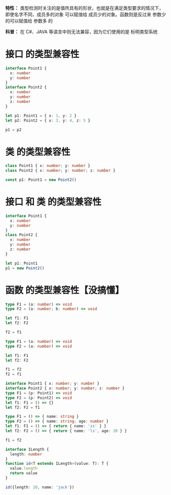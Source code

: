 **特性：** 类型检测时关注的是值所具有的形状，也就是在满足类型要求的情况下，即使名字不同，成员多的对象 可以赋值给 成员少的对象。函数则是反过来 参数少 的可以赋值给 参数多 的

**科普：** 在 C#、JAVA 等语言中则无法兼容，因为它们使用的是 标明类型系统

# 接口 的类型兼容性
  ```ts
  interface Point1 {
    x: number
    y: number
  }
  interface Point2 {
    x: number
    y: number
    z: number
  }

  let p1: Point1 = { x: 1, y: 2 }
  let p2: Point2 = { x: 3, y: 4, z: 5 }

  p1 = p2
  ```

# 类 的类型兼容性
  ```ts
  class Point1 { x: number; y: number }
  class Point2 { x: number; y: number; z: number }

  const p1: Point1 = new Point2()
  ```

# 接口 和 类 的类型兼容性
  ```ts
  interface Point1 {
    x: number
    y: number
  }
  class Point2 {
    x: number
    y: number
    z: number
  }

  let p1: Point1
  p1 = new Point2()
  ```

# 函数 的类型兼容性【没搞懂】
  ```ts
  type F1 = (a: number) => void
  type F2 = (a: number; b: number) => void

  let f1: F1
  let f2: F2

  f2 = f1
  ```

  ```ts
  type F1 = (a: number) => void
  type F2 = (a: number) => void

  let f1: F1
  let f2: F2

  f1 = f2
  f2 = f1
  ```

  ```ts
  interface Point1 { x: number; y: number }
  interface Point2 { x: number; y: number; z: number }
  type F1 = (p: Point1) => void
  type F2 = (p: Point2) => void
  let f1: F1 = () => {}
  let f2: F2 = f1
  ```

  ```ts
  type F1 = () => { name: string }
  type F2 = () => { name: string; age: number }
  let f1: F1 = () => { return { name: 'zs' } }
  let f2: F2 = () => { return { name: 'ls', age: 20 } }

  f1 = f2
  ```

  ```ts
  interface ILength {
    length: number
  }
  function id<T extends ILength>(value: T): T {
    value.length
    return value
  }

  id({length: 10, name: 'jack'})
  ```